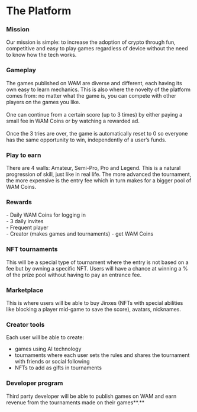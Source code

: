 # The Platform

### Mission

Our mission is simple: to increase the adoption of crypto through fun, competitive and easy to play games regardless of device without the need to know how the tech works.

### **Gameplay**

The games published on WAM are diverse and different, each having its own easy to learn mechanics. This is also where the novelty of the platform comes from: no matter what the game is, you can compete with other players on the games you like.\
\
One can continue from a certain score (up to 3 times) by either paying a small fee in WAM Coins or by watching a rewarded ad.\
\
Once the 3 tries are over, the game is automatically reset to 0 so everyone has the same opportunity to win, independently of a user’s funds.

### **Play to earn**

There are 4 walls: Amateur, Semi-Pro, Pro and Legend. This is a natural progression of skill, just like in real life. The more advanced the tournament, the more expensive is the entry fee which in turn makes for a bigger pool of WAM Coins.

### **Rewards**

\- Daily WAM Coins for logging in\
\- 3 daily invites\
\- Frequent player\
\- Creator (makes games and tournaments) - get WAM Coins

### **NFT tournaments**

This will be a special type of tournament where the entry is not based on a fee but by owning a specific NFT. Users will have a chance at winning a % of the prize pool without having to pay an entrance fee.

### **Marketplace**

This is where users will be able to buy Jinxes (NFTs with special abilities like blocking a player mid-game to save the score), avatars, nicknames.

### **Creator tools**

Each user will be able to create:

* games using AI technology
* tournaments where each user sets the rules and shares the tournament with friends or social following
* NFTs to add as gifts in tournaments

### **Developer program**

Third party developer will be able to publish games on WAM and earn revenue from the tournaments made on their games**.**

